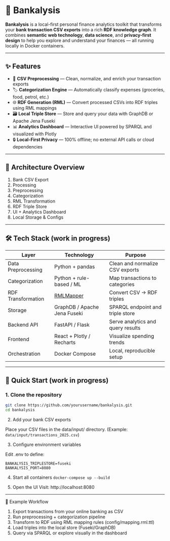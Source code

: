 # 🏦 Bankalysis

**Bankalysis** is a local-first personal finance analytics toolkit that transforms your **bank transaction CSV exports** into a rich **RDF knowledge graph**. It combines **semantic web technology**, **data science**, and **privacy-first design** to help you explore and understand your finances — all running locally in Docker containers.

---

## ✨ Features

- 🧹 **CSV Preprocessing** — Clean, normalize, and enrich your transaction exports  
- 🏷️ **Categorization Engine** — Automatically classify expenses (groceries, food, petrol, etc.)  
- 🌐 **RDF Generation (RML)** — Convert processed CSVs into RDF triples using RML mappings  
- 🗃️ **Local Triple Store** — Store and query your data with GraphDB or Apache Jena Fuseki  
- 📊 **Analytics Dashboard** — Interactive UI powered by SPARQL and visualized with Plotly  
- 🔒 **Local-First Privacy** — 100% offline; no external API calls or cloud dependencies  

---

## 🧩 Architecture Overview

1. Bank CSV Export
2. Processing
  1. Preprocessing
  2. Categorization
  3. RML Transformation
3. RDF Triple Store
4. UI + Analytics Dashboard
5. Local Storage & Configs


---

## 🛠️ Tech Stack (work in progress)

| Layer | Technology | Purpose |
|-------|-------------|----------|
| Data Preprocessing | Python + pandas | Clean and normalize CSV exports |
| Categorization | Python + rule-based / ML | Map transactions to categories |
| RDF Transformation | [RMLMapper](https://github.com/RMLio/rmlmapper-java) | Convert CSV → RDF triples |
| Storage | GraphDB / Apache Jena Fuseki | SPARQL endpoint and triple store |
| Backend API | FastAPI / Flask | Serve analytics and query results |
| Frontend | React + Plotly / Recharts | Visualize spending trends |
| Orchestration | Docker Compose | Local, reproducible setup |

---

## 🚀 Quick Start (work in progress)

### 1. Clone the repository
```bash
git clone https://github.com/yourusername/bankalysis.git
cd bankalysis
```

2. Add your bank CSV exports

Place your CSV files in the data/input/ directory.
(Example: `data/input/transactions_2025.csv`)

3. Configure environment variables

Edit .env to define:
```
BANKALYSIS_TRIPLESTORE=fuseki
BANKALYSIS_PORT=8080
```

4. Start all containers
`docker-compose up --build`


5. Open the UI
Visit: http://localhost:8080

---

🧠 Example Workflow
1. Export transactions from your online banking as CSV
2. Run preprocessing + categorization pipeline
3. Transform to RDF using RML mapping rules (config/mapping.rml.ttl)
4. Load triples into the local store (Fuseki/GraphDB)
5. Query via SPARQL or explore visually in the dashboard
